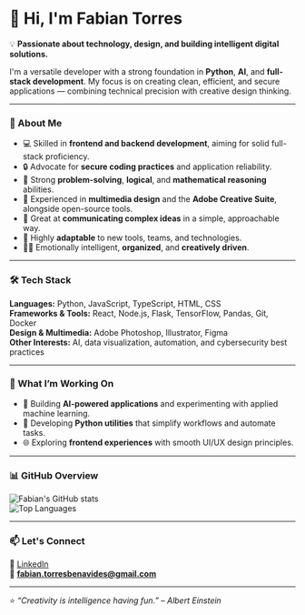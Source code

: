 # 👋 Hi, I'm Fabian Torres  

💡 **Passionate about technology, design, and building intelligent digital solutions.**  

I'm a versatile developer with a strong foundation in **Python**, **AI**, and **full-stack development**. My focus is on creating clean, efficient, and secure applications — combining technical precision with creative design thinking.  

---

### 🧠 About Me  
- 💻 Skilled in **frontend and backend development**, aiming for solid full-stack proficiency.  
- 🔒 Advocate for **secure coding practices** and application reliability.  
- 🧩 Strong **problem-solving**, **logical**, and **mathematical reasoning** abilities.  
- 🎨 Experienced in **multimedia design** and the **Adobe Creative Suite**, alongside open-source tools.  
- 🤝 Great at **communicating complex ideas** in a simple, approachable way.  
- 🔄 Highly **adaptable** to new tools, teams, and technologies.  
- 🧘‍♂️ Emotionally intelligent, **organized**, and **creatively driven**.  

---

### 🛠️ Tech Stack  
**Languages:** Python, JavaScript, TypeScript, HTML, CSS  
**Frameworks & Tools:** React, Node.js, Flask, TensorFlow, Pandas, Git, Docker  
**Design & Multimedia:** Adobe Photoshop, Illustrator, Figma  
**Other Interests:** AI, data visualization, automation, and cybersecurity best practices  

---

### 🚀 What I’m Working On  
- 🤖 Building **AI-powered applications** and experimenting with applied machine learning.  
- 🧰 Developing **Python utilities** that simplify workflows and automate tasks.  
- 🌐 Exploring **frontend experiences** with smooth UI/UX design principles.  

---

### 📊 GitHub Overview  
![Fabian's GitHub stats](https://github-readme-stats.vercel.app/api?username=faby-tb&show_icons=true&theme=tokyonight)  
![Top Languages](https://github-readme-stats.vercel.app/api/top-langs/?username=faby-tb&layout=compact&theme=tokyonight)

---

### 📫 Let's Connect  
💼 [LinkedIn](https://www.linkedin.com/in/toresu/)  
📧 **fabian.torresbenavides@gmail.com**  

---

⭐ _“Creativity is intelligence having fun.” – Albert Einstein_
